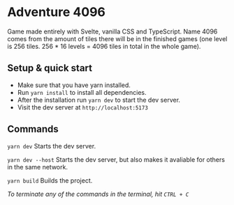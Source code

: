 # Adventure 4096

Game made entirely with Svelte, vanilla CSS and TypeScript. Name 4096 comes
from the amount of tiles there will be in the finished games (one level is
256 tiles. 256 * 16 levels = 4096 tiles in total in the whole game).

## Setup & quick start

- Make sure that you have yarn installed.
- Run `yarn install` to install all dependencies.
- After the installation run `yarn dev` to start the dev server.
- Visit the dev server at `http://localhost:5173`

## Commands

`yarn dev` Starts the dev server.

`yarn dev --host` Starts the dev server, but also makes it avaliable for others
                  in the same network.

`yarn build` Builds the project.

*To terminate any of the commands in the terminal, hit `CTRL + C`*
